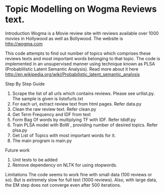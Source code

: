 # Topic Modelling on Wogma Reviews text.

Introduction
Wogma is a Movie review site with reviews available over 1000 movies in Hollywood as well as Bollywood. The website is http://wogma.com

This code attempts to find out number of topics which comprises these reviews texts and most important words belonging to that topic. The code is implemented in an unsupervised manner using technique known as PLSA (Probablilistic Latent Semantic Analysis). Read more about it here http://en.wikipedia.org/wiki/Probabilistic_latent_semantic_analysis

Step By Step Guide 
1. Scrape the list of all urls which contains reviews. Please see urllist.py. The sample is given is listofurls.txt
2. For each url, extract review text from html pages. Refer data.py
3. Clean the raw review text. Refer clean.py
4. Get Term Frequency and IDF from text
5. Form Bag Of words by multiplying TF with IDF. Refer tdidf.py
6. Train PLSA model with BoW , providing number of desired topics. Refer plsa.py
7. Get List of Topics with most important words for it. 
8. The main program is main.py

Future work 
1. Unit tests to be added
2. Remove dependency on NLTK for using stopwords.

Limitations
The code seems to work fine with small data (100 reviews or so). But is extremely slow for full text (1000 reviews). Also, with large data, the EM step does not converge even after 500 iterations.
